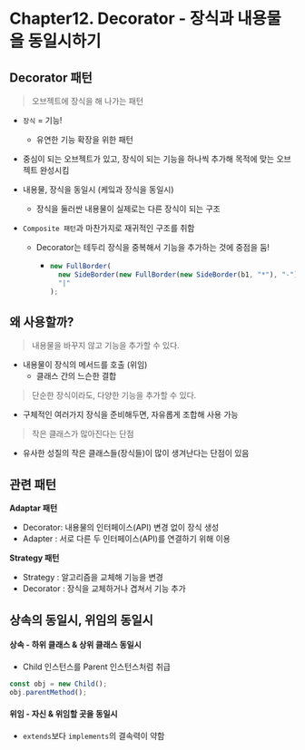 # Chapter12. Decorator - 장식과 내용물을 동일시하기

## Decorator 패턴

> 오브젝트에 장식을 해 나가는 패턴

- `장식` = 기능!
  - 유연한 기능 확장을 위한 패턴
- 중심이 되는 오브젝트가 있고, 장식이 되는 기능을 하나씩 추가해 목적에 맞는 오브젝트 완성시킴
- 내용물, 장식을 동일시 (케잌과 장식을 동일시)
  - 장식을 둘러싼 내용물이 실제로는 다른 장식이 되는 구조
- `Composite 패턴`과 마찬가지로 재귀적인 구조를 취함

  - Decorator는 테두리 장식을 중복해서 기능을 추가하는 것에 중점을 둠!

    - ```js
      new FullBorder(
        new SideBorder(new FullBorder(new SideBorder(b1, "*"), "-"), "/"),
        "|"
      );
      ```

## 왜 사용할까?

> 내용물을 바꾸지 않고 기능을 추가할 수 있다.

- 내용물이 장식의 메서드를 호출 (위임)
  - 클래스 간의 느슨한 결합

> 단순한 장식이라도, 다양한 기능을 추가할 수 있다.

- 구체적인 여러가지 장식을 준비해두면, 자유롭게 조합해 사용 가능

> 작은 클래스가 많아진다는 단점

- 유사한 성질의 작은 클래스들(장식들)이 많이 생겨난다는 단점이 있음

## 관련 패턴

**Adaptar 패턴**

- Decorator: 내용물의 인터페이스(API) 변경 없이 장식 생성
- Adapter : 서로 다른 두 인터페이스(API)를 연결하기 위해 이용

**Strategy 패턴**

- Strategy : 알고리즘을 교체해 기능을 변경
- Decorator : 장식을 교체하거나 겹쳐서 기능 추가

## 상속의 동일시, 위임의 동일시

#### 상속 - 하위 클래스 & 상위 클래스 동일시

- Child 인스턴스를 Parent 인스턴스처럼 취급

```js
const obj = new Child();
obj.parentMethod();
```

#### 위임 - 자신 & 위임할 곳을 동일시

- `extends`보다 `implements`의 결속력이 약함
